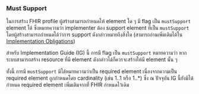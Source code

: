 ### Must Support

ในการสร้าง FHIR profile ผู้สร้างสามารถกำหนดให้ element ใด ๆ มี flag เป็น `mustSupport` element ได้ ซึ่งหมายความว่า implementer ต้อง support element ที่เป็น `mustSupport` โดยผู้สร้างสามารถกำหนดได้ว่าการ support ดังกล่าวหมายถึงสิ่งใด (สามารถอ่านเพิ่มเติมได้ใน [Implementation Obligations](https://hl7.org/fhir/R5/obligations.html#mustSupport))

สำหรับ Implementation Guide (IG) นี้ การมี flag เป็น `mustSupport` หมายความว่า หากระบบสามารถสร้าง resource ที่มี element ดังกล่าวได้ก็ควรจะสร้างให้มี element นั้น ๆ

ทั้งนี้ การมี `mustSupport` มิได้หมายความว่าเป็น required element เนื่องจากความเป็น required element ถูกกำหนดโดย cardinality (เช่น 1..1 หรือ 1..\*) ซึ่ง ณ ปัจจุบัน IG นี้ยังมิได้กำหนด required element เพิ่มเติมจากที่ FHIR กำหนดไว้เดิม
